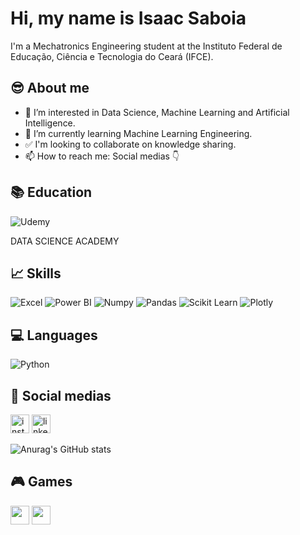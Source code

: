 # Hi, my name is Isaac Saboia

I'm a Mechatronics Engineering student at the Instituto Federal de Educação, Ciência e Tecnologia do Ceará (IFCE).

## 😎 About me
- 👀 I’m interested in Data Science, Machine Learning and Artificial Intelligence.
- 🌱 I’m currently learning Machine Learning Engineering.
- ✅ I'm looking to collaborate on knowledge sharing.
- 📫 How to reach me: Social medias 👇

## 📚 Education
![Udemy](https://img.shields.io/badge/Udemy-EC5252?style=for-the-badge&logo=Udemy&logoColor=white)

DATA SCIENCE ACADEMY

## 📈 Skills
![Excel](https://img.shields.io/badge/Microsoft_Excel-217346?style=for-the-badge&logo=microsoft-excel&logoColor=white)
![Power BI](https://img.shields.io/badge/PowerBI-F2C811?style=for-the-badge&logo=Power%20BI&logoColor=white)
![Numpy](https://img.shields.io/badge/Numpy-777BB4?style=for-the-badge&logo=numpy&logoColor=white)
![Pandas](https://img.shields.io/badge/Pandas-2C2D72?style=for-the-badge&logo=pandas&logoColor=white)
![Scikit Learn](https://img.shields.io/badge/scikit_learn-F7931E?style=for-the-badge&logo=scikit-learn&logoColor=white)
![Plotly](https://img.shields.io/badge/Plotly-239120?style=for-the-badge&logo=plotly&logoColor=white)

## 💻 Languages
![Python](https://img.shields.io/badge/Python-FFD43B?style=for-the-badge&logo=python&logoColor=blue)

## 📲 Social medias
[<img src='https://img.shields.io/badge/Instagram-E4405F?style=for-the-badge&logo=instagram&logoColor=white' alt='instagram' height='30'>](https://www.instagram.com/isaac.jefferson.s/)
[<img src='https://img.shields.io/badge/LinkedIn-0077B5?style=for-the-badge&logo=linkedin&logoColor=white' alt='linkedin' height='30'>](https://www.linkedin.com/in/isaac-jefferson-s/)

![Anurag's GitHub stats](https://github-readme-stats.vercel.app/api?username=IsaacJefferson7&show_icons=true&theme=dark)

## 🎮 Games
[<img src='https://img.shields.io/badge/Steam-000000?style=for-the-badge&logo=steam&logoColor=white' height='30'>](https://steamcommunity.com/profiles/76561198145813118/)
<img src='https://img.shields.io/badge/Counter_Strike-000000?style=for-the-badge&logo=counter-strike&logoColor=white' height='30'>
